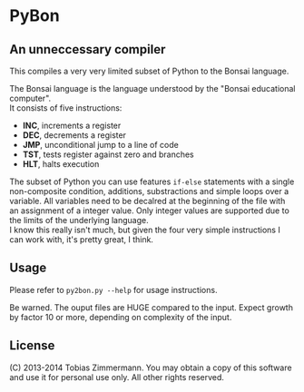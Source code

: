 # PyBon
## An unneccessary compiler

This compiles a very very limited subset of Python to the Bonsai language.

The Bonsai language is the language understood by the "Bonsai educational computer".  
It consists of five instructions:

* **INC**, increments a register
* **DEC**, decrements a register
* **JMP**, unconditional jump to a line of code
* **TST**, tests register against zero and branches
* **HLT**, halts execution

The subset of Python you can use features `if-else` statements with a single non-composite condition, additions, substractions and simple loops over a variable. All variables need to be decalred at the beginning of the file with an assignment of a integer value. Only integer values are supported due to the limits of the underlying language.  
I know this really isn't much, but given the four very simple instructions I can work with, it's pretty great, I think.

## Usage

Please refer to `py2bon.py --help` for usage instructions.

Be warned. The ouput files are HUGE compared to the input. Expect growth by factor 10 or more, depending on complexity of the input.

## License

(C) 2013-2014 Tobias Zimmermann. You may obtain a copy of this software and use it for personal use only. All other rights reserved.

